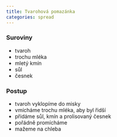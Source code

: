 ```yaml
---
title: Tvarohová pomazánka
categories: spread
---
```


### Suroviny
- tvaroh
- trochu mléka
- mletý kmín
- sůl
- česnek

### Postup
- tvaroh vyklopíme do misky
- vmícháme trochu mléka, aby byl řidší 
- přidáme sůl, kmín a prolisovaný česnek
- pořádně promícháme
- mažeme na chleba
